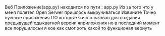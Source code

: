 Веб Приложение(app.py)
находится по пути : app.py
Из за того что у меня полетел Open Serwer пришлось выкручиваться Извините
Точно нужные приложения ПО которые я использовал для создания предыдущей одыкватной версии яприложения но в последний момент все порушилосьи я кое как смог хоть какой то функционал вернуть
